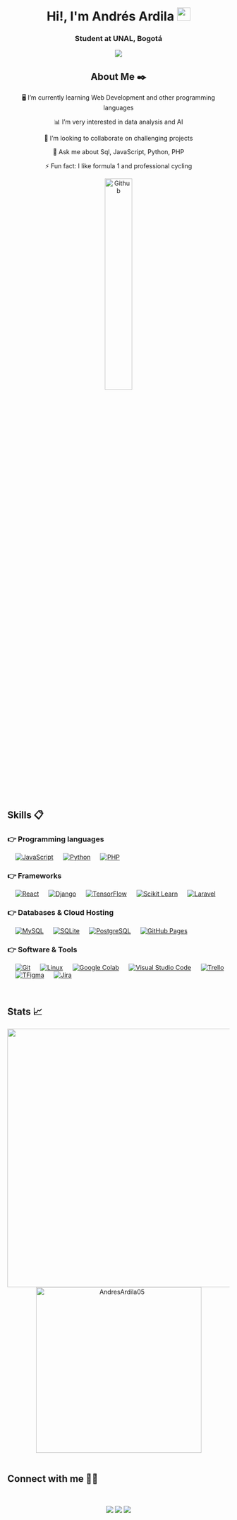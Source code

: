 <h1 align="center">Hi!, I'm Andrés Ardila <img src = "https://raw.githubusercontent.com/MartinHeinz/MartinHeinz/master/wave.gif" width = 30px></h1>
<h3 align="center">Student at UNAL, Bogotá</h3>

<p align="center">
  <a href="https://github.com/jaypavasiya"><img src="https://readme-typing-svg.herokuapp.com?lines=Computer+Systems+Engineering+Student;Junior+Developer;JavaScript%20|%20Angular%20|%20React%20|%20Python%20Enthusiast;Always%20learning%20new%20things&center=true&width=750&height=80&size=25"></a>
</p>

<h2 align="center"> About Me ✒️</h2>

<p align="center">
 🖥️ I’m currently learning Web Development and other programming languages
</p>
<p align="center">
 📊 I’m very interested in data analysis and AI
</p>
<p align="center">
 🎯 I’m looking to collaborate on challenging projects
</p>
<p align="center">
 💬 Ask me about Sql, JavaScript, Python, PHP
</p>
<p align="center">
 ⚡ Fun fact: I like formula 1 and professional cycling
</p>
<p align="center">
<img width="35%" align="center" alt="Github" src="https://media.baamboozle.com/uploads/images/291092/1648816661_1088861_gif-url.gif" />
</p>
<br>

<h2> Skills 📋</h2>

### 👉 Programming languages

<p align="left"> 
  
&emsp;
  <a href="https://developer.mozilla.org/es/docs/Web/JavaScript">
    <img alt="JavaScript" src="https://img.shields.io/badge/Javascript-FFD43B?style=for-the-badge&logo=javascript&logoColor=black"/></a>
&emsp;
<a href="https://python.org/">
    <img alt="Python" src="https://img.shields.io/badge/Python-FFD43B?style=for-the-badge&logo=python&logoColor=black"/></a>
  &emsp;
<a href="https://www.php.net/manual/es/intro-whatis.php">
    <img alt="PHP" src="https://img.shields.io/badge/PHP-787CB4?style=for-the-badge&logo=php&logoColor=white"/></a>

</p>

### 👉 Frameworks
<p align="left"> 
  &emsp;
  <a href="https://es.react.dev/" target="_blank"> 
    <img alt="React" src="https://img.shields.io/badge/React-0C9FCB?style=for-the-badge&logo=react&logoColor=white"/></a>
  &emsp;
  <a href="https://www.djangoproject.com/" target="_blank"> 
     <img alt="Django" src="https://img.shields.io/badge/Django-02569B?style=for-the-badge&logo=django&logoColor=white"></a>
  &emsp; 
  <a href="https://www.tensorflow.org/" target="_blank"> 
   <img alt="TensorFlow" src="https://img.shields.io/badge/TensorFlow-FF6F00?style=for-the-badge&logo=TensorFlow&logoColor=white"></a>   
  &emsp;
  <a href="https://scikit-learn.org/" target="_blank">
    <img alt="Scikit Learn" src="https://img.shields.io/badge/scikit_learn-F7931E?style=for-the-badge&logo=scikit-learn&logoColor=white"></a> 
  &emsp;
  <a href="https://laravel.com/" target="_blank"> 
    <img alt="Laravel" src="https://img.shields.io/badge/Laravel-F9322C?style=for-the-badge&logo=laravel&logoColor=white"/>
  </a>
</p>

### 👉 Databases & Cloud Hosting
<p align="left">
  &emsp;
    <a href="https://www.mysql.com/"><img alt="MySQL" src="https://img.shields.io/badge/MySQL-00000F?style=for-the-badge&logo=mysql&logoColor=white"></a>
  &emsp;
    <a href="https://www.sqlite.org/"><img alt="SQLite" src ="https://img.shields.io/badge/SQLite-07405E?style=for-the-badge&logo=sqlite&logoColor=white"/></a>
  &emsp;
    <a href="https://www.postgresql.org/"><img alt="PostgreSQL" src ="https://img.shields.io/badge/PostgreSQL-699ECA?style=for-the-badge&logo=postgresql&logoColor=black"></a>
  &emsp;
    <a href="https://www.github.com"><img alt="GitHub Pages" src="https://img.shields.io/badge/GitHub-100000?style=for-the-badge&logo=github&logoColor=white"></a>
 </p>

 ### 👉 Software & Tools
 
<p>
  &emsp;
    <a href="#"><img alt="Git" src="https://img.shields.io/badge/Git-F05032?style=for-the-badge&logo=git&logoColor=white"></a>
  &emsp;
    <a href="#"><img alt="Linux" src="https://img.shields.io/badge/Linux-FCC624?style=for-the-badge&logo=linux&logoColor=black"></a>
  &emsp;
    <a href="#"><img alt="Google Colab" src="https://img.shields.io/badge/Colab-F9AB00?style=for-the-badge&logo=googlecolab&color=525252"></a>
  &emsp;
    <a href="#"><img alt="Visual Studio Code" src="https://img.shields.io/badge/Visual_Studio_Code-0078D4?style=for-the-badge&logo=visual%20studio%20code&logoColor=white"></a>
  &emsp;
    <a href="#"><img alt="Trello" src="https://img.shields.io/badge/Trello-0052CC?style=for-the-badge&logo=trello&logoColor=white"></a>
  &emsp;
     <a href="#"><img alt="TFigma" src="https://img.shields.io/badge/Figma-F24E1E?style=for-the-badge&logo=figma&logoColor=white"></a>
  &emsp; <a href="#"><img alt="Jira" src="https://img.shields.io/badge/Jira-0052CC?style=for-the-badge&logo=Jira&logoColor=white"></a>
  &emsp;
    
</p>

<br>

<h2> Stats 📈</h2>

<div align="center">

<a href="https://github.com/AndresArdila05/">
  <img src="https://github-readme-stats.vercel.app/api?username=AndresArdila05&include_all_commits=true&count_private=true&show_icons=true&line_height=20&title_color=7A7ADB&icon_color=2234AE&text_color=D3D3D3&bg_color=0,000000,130F40" width="585"/>
  <img src="https://github-readme-stats.vercel.app/api/top-langs?username=AndresArdila05&show_icons=true&locale=en&layout=compact&line_height=20&title_color=7A7ADB&icon_color=2234AE&text_color=D3D3D3&bg_color=0,000000,130F40" width="375"  alt="AndresArdila05"/>

</a>
</div>

<br>

<h2> Connect with me 🤝🏻</h2>
<br>
<p align="center">
<a href=""><img src="https://img.shields.io/badge/-andresardila.com-3423A6?style=for-the-badge&logo=Google-Chrome&logoColor=white"/></a>
<a href="https://www.linkedin.com/in/andres-camilo-ardila-diaz-13a1162a5/"><img src="https://img.shields.io/badge/-Camilo%20Ardila%20Diaz-0077B5?style=for-the-badge&logo=Linkedin&logoColor=white"/></a>
<a href="mailto:anardilad@unal.edu.co"><img src="https://img.shields.io/badge/-anardilad@unal.edu.co-D14836?style=for-the-badge&logo=Gmail&logoColor=white"/></a>
</p>
